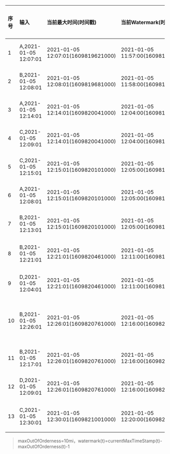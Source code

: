 



| 序号 | 输入 | 当前最大时间(时间戳) | 当前Watermark(时间戳) | 属于窗口 | 触发窗口 | 触发元素| 计算结果 |
| :------------- | :------------- | :------------- | :------------- | :------------- | :------------- | :------------- | :------------- |
| 1 | A,2021-01-05 12:07:01 | 2021-01-05 12:07:01(1609819621000) | 2021-01-05 11:57:00(1609819020999) | [12:00, 12:10]、[12:05, 12:15] | | | |
| 2 | B,2021-01-05 12:08:01 | 2021-01-05 12:08:01(1609819681000) | 2021-01-05 11:58:00(1609819080999) | [12:00, 12:10]、[12:05, 12:15] | | | |
| 3 | A,2021-01-05 12:14:01 | 2021-01-05 12:14:01(1609820041000) | 2021-01-05 12:04:00(1609819440999) | [12:05, 12:15]、[12:10, 12:20] | | | |
| 4 | C,2021-01-05 12:09:01 | 2021-01-05 12:14:01(1609820041000) | 2021-01-05 12:04:00(1609819440999) | [12:00, 12:10]、[12:05, 12:15] | | | |
| 5 | C,2021-01-05 12:15:01 | 2021-01-05 12:15:01(1609820101000) | 2021-01-05 12:05:00(1609819500999) | [12:10, 12:20]、[12:15, 12:25] | | | |
| 6 | A,2021-01-05 12:08:01 | 2021-01-05 12:15:01(1609820101000) | 2021-01-05 12:05:00(1609819500999) | [12:00, 12:10]、[12:05, 12:15] | | | |
| 7 | B,2021-01-05 12:13:01 | 2021-01-05 12:15:01(1609820101000) | 2021-01-05 12:05:00(1609819500999) | [12:05, 12:15]、[12:10, 12:20] | | | |
| 8 | B,2021-01-05 12:21:01 | 2021-01-05 12:21:01(1609820461000) | 2021-01-05 12:11:00(1609819860999) | [12:15, 12:25]、[12:20, 12:30] | [12:00, 12:10] | 1、2、4、6 | (A,2)、(B,1)、(C,1) |
| 9 | D,2021-01-05 12:04:01 | 2021-01-05 12:21:01(1609820461000) | 2021-01-05 12:11:00(1609819860999) | [11:55, 12:05]、[12:00, 12:10] | | | |
| 10 | B,2021-01-05 12:26:01 | 2021-01-05 12:26:01(1609820761000) | 2021-01-05 12:16:00(1609820160999) | [12:20, 12:30]、[12:25, 12:35] | [12:05, 12:15] | 1、2、3、4、6、7 | (A,3)、(C,1)、(B,2) |
| 11 | B,2021-01-05 12:17:01 | 2021-01-05 12:26:01(1609820761000) | 2021-01-05 12:16:00(1609820160999) | [12:10, 12:20]、[12:15, 12:25] | | | |
| 12 | D,2021-01-05 12:09:01 | 2021-01-05 12:26:01(1609820761000) | 2021-01-05 12:16:00(1609820160999) | [12:00, 12:10]、[12:05, 12:15] | | | |
| 13 | C,2021-01-05 12:30:01 | 2021-01-05 12:30:01(1609821001000) | 2021-01-05 12:20:00(1609820400999) | [12:25, 12:35]、[12:30, 12:40] | [12:15,12:20] | 3、5、7、11 | (B,2)、(C,1)、(A,1) |

> maxOutOfOrderness=10mi，watermark(t)=currentMaxTimeStamp(t)-maxOutOfOrderness(t)-1

